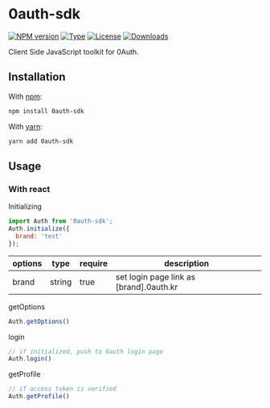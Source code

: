 


# 0auth-sdk

[![NPM version](https://img.shields.io/npm/v/0auth-sdk)](https://www.npmjs.com/package/0auth-sdk)
[![Type](https://img.shields.io/npm/types/0auth-sdk)](https://www.npmjs.com/package/0auth-sdk)
[![License](https://img.shields.io/npm/l/0auth-sdk)](https://www.npmjs.com/package/0auth-sdk)
[![Downloads](https://img.shields.io/npm/dm/0auth-sdk)](https://www.npmjs.com/package/0auth-sdk)

Client Side JavaScript toolkit for 0Auth.

## Installation

With [npm](https://www.npmjs.com/):

```bash
npm install 0auth-sdk
```

With [yarn](https://yarnpkg.com/):

```bash
yarn add 0auth-sdk
```

## Usage

### With react

Initializing 

```js
import Auth from '0auth-sdk';
Auth.initialize({ 
  brand: 'test'
});
```
options | type | require | description
--------|--------|----------------------------|-----
brand | string | true | set login page link as [brand].0auth.kr


getOptions

```js
Auth.getOptions()
```

login

```js
// if initialized, push to 0auth login page
Auth.login()
```

getProfile

```js
// if access token is verified
Auth.getProfile()
```


